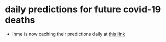 # daily predictions for future covid-19 deaths

- ihme is now caching their predictions daily at [this link](http://www.healthdata.org/covid/data-downloads)